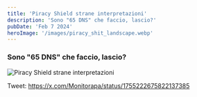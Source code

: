 ```yaml
---
title: 'Piracy Shield strane interpretazioni'
description: 'Sono "65 DNS" che faccio, lascio?'
pubDate: 'Feb 7 2024'
heroImage: '/images/piracy_shit_landscape.webp'
---
```


### Sono "65 DNS" che faccio, lascio?


![Piracy Shield strane interpretazioni](/images/piracy-shield-strane-interpretazioni.png)


Tweet: https://x.com/Monitorapa/status/1755222675822137385
